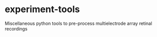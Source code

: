 # experiment-tools
Miscellaneous python tools to pre-process multielectrode array retinal recordings
